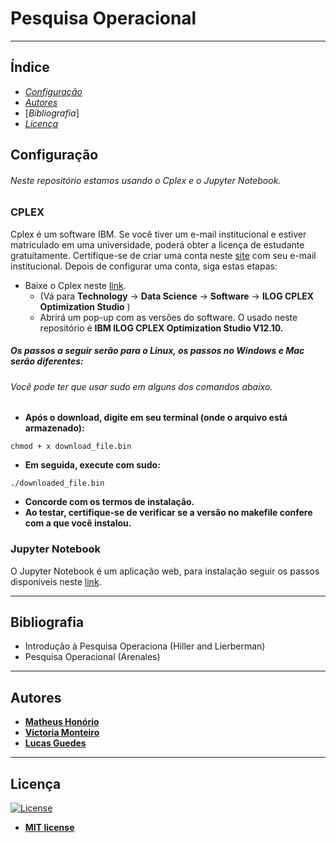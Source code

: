 # Pesquisa Operacional
* **

## Índice
* [_Configuração_](##Configuração)
* [_Autores_](##Autores)
* [_Bibliografia_]
* [_Licença_](##Licença)

## Configuração
###### Neste repositório estamos usando o Cplex e o Jupyter Notebook.
### CPLEX
Cplex é um software IBM. Se você tiver um e-mail institucional e estiver matriculado em uma universidade, poderá obter a licença de estudante gratuitamente. Certifique-se de criar uma conta neste [site](https://my15.digitalexperience.ibm.com/b73a5759-c6a6-4033-ab6b-d9d4f9a6d65b/dxsites/151914d1-03d2-48fe-97d9-d21166848e65/home) com seu e-mail institucional. Depois de configurar uma conta, siga estas etapas:
* Baixe o Cplex neste [link](https://my15.digitalexperience.ibm.com/b73a5759-c6a6-4033-ab6b-d9d4f9a6d65b/dxsites/151914d1-03d2-48fe-97d9-d21166848e65/technology/data-science). 
  - (Vá para **Technology** -> **Data Science** -> **Software** -> **ILOG CPLEX Optimization Studio** )
  - Abrirá um pop-up com as versões do software. O usado neste repositório é **IBM ILOG CPLEX Optimization Studio V12.10.**
 
##### Os passos a seguir serão para o Linux, os passos no Windows e Mac serão diferentes:
###### Você pode ter que usar sudo em alguns dos comandos abaixo.
* **Após o download, digite em seu terminal (onde o arquivo está armazenado):**
```
chmod + x download_file.bin
```
* **Em seguida, execute com sudo:**
```
./downloaded_file.bin
```
* **Concorde com os termos de instalação.**
* **Ao testar, certifique-se de verificar se a versão no makefile confere com a que você instalou.**
### Jupyter Notebook
O Jupyter Notebook é um aplicação web, para instalação seguir os passos disponíveis neste [link](https://jupyter.org/install).

---
## Bibliografia
* Introdução à Pesquisa Operaciona (Hiller and Lierberman)
* Pesquisa Operacional (Arenales)
---
## Autores
* [**Matheus Honório**](https://github.com/MtHonorio)
* [**Victoria Monteiro**](https://github.com/Vmp309)
* [**Lucas Guedes**](https://github.com/lucasguedes778)

---
## Licença

[![License](http://img.shields.io/:license-mit-blue.svg?style=flat-square)](http://badges.mit-license.org)

- **[MIT license](http://opensource.org/licenses/mit-license.php)**

